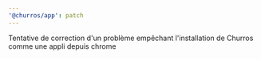 ```yaml
---
'@churros/app': patch
---
```


Tentative de correction d'un problème empêchant l'installation de Churros comme une appli depuis chrome

